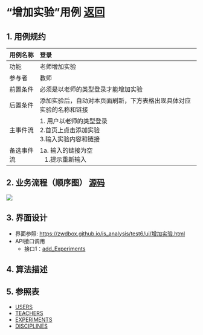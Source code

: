 # “增加实验”用例 [返回](../README.md)

## 1. 用例规约

|用例名称|登录|
|-------|:-------------|
|功能|老师增加实验|
|参与者|教师|
|前置条件| 必须是以老师的类型登录才能增加实验 |
|后置条件|添加实验后，自动对本页面刷新，下方表格出现具体对应实验的名称和链接|
|主事件流| 1. 用户以老师的类型登录<br/>2.首页上点击添加实验<br/>3.输入实验内容和链接|
|备选事件流|1a. 输入的链接为空 <br/>&nbsp;&nbsp; 1.提示重新输入 <br/>|

## 2. 业务流程（顺序图） [源码](./src/addExperiments.puml)

![](./images/addExperiments.png) 


## 3. 界面设计
- 界面参照: https://zwdbox.github.io/is_analysis/test6/ui/增加实验.html
- API接口调用
    - 接口1：[add_Experiments](../接口/add_Experiments.md)

## 4. 算法描述 
    
## 5. 参照表

- [USERS](../数据库设计.md/#USERS)
- [TEACHERS](../数据库设计.md/#TEACHERS)
- [EXPERIMENTS](../数据库设计.md/#EXPERIMENTS)
- [DISCIPLINES](../数据库设计.md/#DISCIPLINES)
